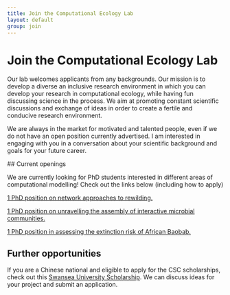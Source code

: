 ```yaml
---
title: Join the Computational Ecology Lab
layout: default
group: join
---
```


# Join the Computational Ecology Lab
Our lab welcomes applicants from any backgrounds. Our mission is to develop a diverse an inclusive research environment in which you can develop your research in computational ecology, while having fun discussing science in the process. We aim at promoting constant scientific discussions and exchange of ideas in order to create a fertile and conducive research environment.

We are always in the market for motivated and talented people, even if we do not have an open position currently advertised. I am interested in engaging with you in a conversation about your scientific background and goals for your future career.

## Current openings

We are currently looking for PhD students interested in different areas of computational modelling! Check out the links below (including how to apply)

[1 PhD position on network approaches to rewilding.](https://www.findaphd.com/phds/project/cr2025-02-network-approaches-to-rewilding-britain-s-ecosystems/?p178576)

[1 PhD position on unravelling the assembly of interactive microbial communities.](https://www.swansea.ac.uk/postgraduate/scholarships/research/fse-epsrc-dtp-phd-biosciences-rs750.php)

[1 PhD position in assessing the extinction risk of African Baobab.](https://www.findaphd.com/phds/project/cr2025-46-assessing-extinction-risk-for-the-african-baobab-adansonia-digitata-l-under-climate-change-and-habitat-degradation/?p178946)

## Further opportunities

If you are a Chinese national and eligible to apply for the CSC scholarships, check out this [Swansea University Scholarship](https://www.swansea.ac.uk/postgraduate/scholarships/research/fse-su-phd-chinese-2025-rs739.php). We can discuss ideas for your project and submit an application.